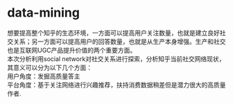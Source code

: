# data-mining
想要提高整个知乎的生态环境，一方面可以提高用户关注数量，也就是建立良好社交关系；另一方面可以提高用户的回答数量，也就是从生产本身增强。生产和社交也是互联网UGC产品提升价值的两个重要方面。  
本次分析利用social network对社交关系进行探索，分析知乎当前社交网络现状，其意义可以分为以下几个方面：  
  用户角度：发掘高质量答主  
  平台角度：基于关注网络进行兴趣推荐，扶持消费数据稍差但是潜力很大的高质量作者. 
